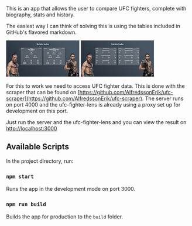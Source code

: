 This is an app that allows the user to compare UFC fighters, complete with biography, stats and history. 

The easiest way I can think of solving this is using the tables included in GitHub's flavored markdown.

![image1](/image1.png) ![image2](/image2.png)

For this to work we need to access UFC fighter data. This is done with the scraper that can be found on [https://github.com/AlfredssonErik/ufc-scraper](https://github.com/AlfredssonErik/ufc-scraper). The server runs on port 4000 and the ufc-fighter-lens is already using a proxy set up for development on this port.

Just run the server and the ufc-fighter-lens and you can view the result on [http://localhost:3000](http://localhost:3000)

## Available Scripts

In the project directory, run:

### `npm start`

Runs the app in the development mode on port 3000.

### `npm run build`

Builds the app for production to the `build` folder.